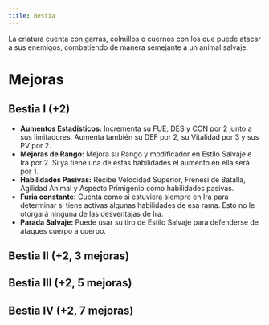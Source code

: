 ```yaml
---
title: Bestia
---
```


La criatura cuenta con garras, colmillos o cuernos con los que puede atacar a sus enemigos, combatiendo de manera semejante a un animal salvaje.

# Mejoras

## Bestia I (+2)

- **Aumentos Estadísticos:** Incrementa su FUE, DES y CON por 2 junto a sus limitadores. Aumenta también su DEF por 2, su Vitalidad por 3 y sus PV por 2.
- **Mejoras de Rango:** Mejora su Rango y modificador en Estilo Salvaje e Ira por 2. Si ya tiene una de estas habilidades el aumento en ella será por 1. 
- **Habilidades Pasivas:** Recibe Velocidad Superior, Frenesí de Batalla, Agilidad Animal y Aspecto Primigenio como habilidades pasivas. 
- **Furia constante:** Cuenta como si estuviera siempre en Ira para determinar si tiene activas algunas habilidades de esa rama. Esto no le otorgará ninguna de las desventajas de Ira.
- **Parada Salvaje:** Puede usar su tiro de Estilo Salvaje para defenderse de ataques cuerpo a cuerpo.

## Bestia II (+2, 3 mejoras)

## Bestia III (+2, 5 mejoras)

## Bestia IV (+2, 7 mejoras)
